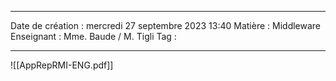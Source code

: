  ---

 Date de création : mercredi 27 septembre 2023 13:40
 Matière : Middleware
 Enseignant : Mme. Baude / M. Tigli
 Tag :

---
 ![[AppRepRMI-ENG.pdf]]
 
 